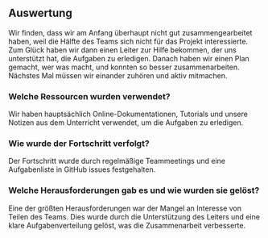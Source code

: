 ## Auswertung

Wir finden, dass wir am Anfang überhaupt nicht gut zusammengearbeitet haben, weil die Hälfte des Teams sich nicht für das Projekt interessierte. Zum Glück haben wir dann einen Leiter zur Hilfe bekommen, der uns unterstützt hat, die Aufgaben zu erledigen. Danach haben wir einen Plan gemacht, wer was macht, und konnten so besser zusammenarbeiten. Nächstes Mal müssen wir einander zuhören und aktiv mitmachen.

### Welche Ressourcen wurden verwendet?

Wir haben hauptsächlich Online-Dokumentationen, Tutorials und unsere Notizen aus dem Unterricht verwendet, um die Aufgaben zu erledigen.

### Wie wurde der Fortschritt verfolgt?

Der Fortschritt wurde durch regelmäßige Teammeetings und eine Aufgabenliste in GitHub issues festgehalten. 

### Welche Herausforderungen gab es und wie wurden sie gelöst?

Eine der größten Herausforderungen war der Mangel an Interesse von Teilen des Teams. Dies wurde durch die Unterstützung des Leiters und eine klare Aufgabenverteilung gelöst, was die Zusammenarbeit verbesserte.
